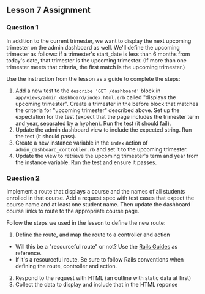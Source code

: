 ## Lesson 7 Assignment
### Question 1
In addition to the current trimester, we want to display the next upcoming trimester on the admin dashboard as well. We'll define the upcoming trimester as follows: if a trimester's start_date is less than 6 months from today's date, that trimester is the upcoming trimester. (If more than one trimester meets that criteria, the first match is the upcoming trimester.)

Use the instruction from the lesson as a guide to complete the steps:

1. Add a new test to the `describe 'GET /dashboard'` block in `app/views/admin_dashboard/index.html.erb` called "displays the upcoming trimester". Create a trimester in the before block that matches the criteria for "upcoming trimester" described above. Set up the expectation for the test (expect that the page includes the trimester term and year, separated by a hyphen). Run the test (it should fail).
2. Update the admin dashboard view to include the expected string. Run the test (it should pass).
3. Create a new instance variable in the `index` action of `admin_dashboard_controller.rb` and set it to the upcoming trimester.
4. Update the view to retrieve the upcoming trimester's term and year from the instance variable. Run the test and ensure it passes.
              
### Question 2
Implement a route that displays a course and the names of all students enrolled in that course. Add a request spec with test cases that expect the course name and at least one student name. Then update the dashboard course links to route to the appropriate course page.

Follow the steps we used in the lesson to define the new route:
1. Define the route, and map the route to a controller and action
  - Will this be a "resourceful route" or not? Use the [Rails Guides](https://guides.rubyonrails.org/routing.html#crud-verbs-and-actions) as reference.
  - If it's a resourceful route. Be sure to follow Rails conventions when defining the route, controller and action.
2. Respond to the request with HTML (an outline with static data at first)
3. Collect the data to display and include that in the HTML reponse
